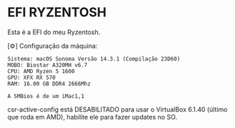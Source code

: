 # EFI RYZENTOSH

Esta é a EFI do meu Ryzentosh.

[⚙️] Configuração da máquina:
```
Sistema: macOS Sonoma Versão 14.3.1 (Compilação 23D60)
MOBO: Biostar A320MH v6.7
CPU: AMD Ryzen 5 1600
GPU: XFX RX 570
RAM: 16.00 GB DDR4 2666Mhz

A SMBios é de um iMac1,1
```
csr-active-config está DESABILITADO para usar o VirtualBox 6.1.40 (último que roda em AMD), habilite ele para fazer updates no SO.
